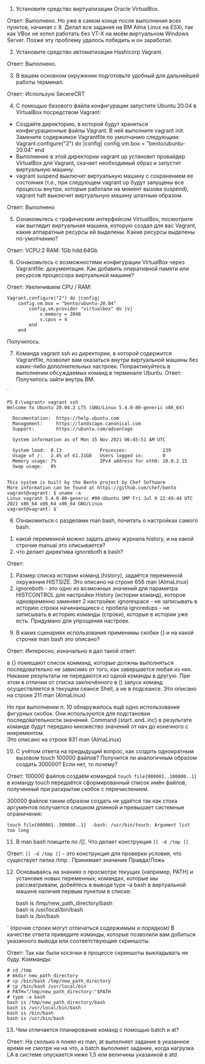 1. Установите средство виртуализации Oracle VirtualBox.

Ответ: Выполнено. 
Но уже в самом конце после выполнения всех пунктов, начиная с 8. Делал все задания на ВМ Alma Linux на ESXi, так как VBox не хотел работать без VT-X на моём виртуальном Windows Server. Позже эту проблему удалось победить и он заработал.

2. Установите средство автоматизации Hashicorp Vagrant.

Ответ: Выполнено.

3. В вашем основном окружении подготовьте удобный для дальнейшей работы терминал.

Ответ: Использую SecereCRT

4. С помощью базового файла конфигурации запустите Ubuntu 20.04 в VirtualBox посредством Vagrant:
- Создайте директорию, в которой будут храниться конфигурационные файлы Vagrant. В ней выполните vagrant init. Замените содержимое Vagrantfile по умолчанию следующим:
 Vagrant.configure("2") do |config|
     config.vm.box = "bento/ubuntu-20.04"
 end
- Выполнение в этой директории vagrant up установит провайдер VirtualBox для Vagrant, скачает необходимый образ и запустит виртуальную машину.
- vagrant suspend выключит виртуальную машину с сохранением ее состояния (т.е., при следующем vagrant up будут запущены все процессы внутри, которые работали на момент вызова suspend), vagrant halt выключит виртуальную машину штатным образом.

Ответ: Выполнено

5. Ознакомьтесь с графическим интерфейсом VirtualBox, посмотрите как выглядит виртуальная машина, которую создал для вас Vagrant, какие аппаратные ресурсы ей выделены. Какие ресурсы выделены по-умолчанию?

Ответ: VCPU:2 RAM: 1Gb hdd:64Gb

6. Ознакомьтесь с возможностями конфигурации VirtualBox через Vagrantfile: документация. Как добавить оперативной памяти или ресурсов процессора виртуальной машине?

Ответ: Увеличиваем CPU / RAM:

    Vagrant.configure("2") do |config|
        config.vm.box = "bento/ubuntu-20.04"
            config.vm.provider "virtualbox" do |v|
                v.memory = 2048
                v.cpus = 4
            end
        end

Получилось.

7. Команда vagrant ssh из директории, в которой содержится Vagrantfile, позволит вам оказаться внутри виртуальной машины без каких-либо дополнительных настроек. Попрактикуйтесь в выполнении обсуждаемых команд в терминале Ubuntu.
Ответ: Получилось зайти внутрь ВМ.

`

    PS E:\vagrant> vagrant ssh
    Welcome to Ubuntu 20.04.2 LTS (GNU/Linux 5.4.0-80-generic x86_64)
    
      Documentation:  https://help.ubuntu.com
      Management:     https://landscape.canonical.com
      Support:        https://ubuntu.com/advantage
    
      System information as of Mon 15 Nov 2021 06:45:51 AM UTC
    
      System load:  0.13              Processes:             139
      Usage of /:   2.4% of 61.31GB   Users logged in:       0
      Memory usage: 7%                IPv4 address for eth0: 10.0.2.15
      Swap usage:   0%
    
    
    This system is built by the Bento project by Chef Software
    More information can be found at https://github.com/chef/bento
    vagrant@vagrant: $ uname -a
    Linux vagrant 5.4.0-80-generic #90-Ubuntu SMP Fri Jul 9 22:49:44 UTC 2021 x86_64 x86_64 x86_64 GNU/Linux
    vagrant@vagrant: $`
    
8. Ознакомиться с разделами man bash, почитать о настройках самого bash:
1) какой переменной можно задать длину журнала history, и на какой строчке manual это описывается?
2) что делает директива ignoreboth в bash?

Ответ:
1) Размер списка истории команд (history), задаётся переменной окружения HISTSIZE. Это описано на строке 656 man (AlmaLinux)
2) ignoreboth - это одно из возможных значений для параметра HISTCONTROL для настройки History (истории команд), которое одновременно заменяет 2 настройки:
 ignorespace - не записывать в историю строки начинающиеся с пробела
 ignoredups - не записывать в историю команды (строки), которые в истории уже есть.
Придумано для упрощения настроек.

9. В каких сценариях использования применимы скобки {} и на какой строчке man bash это описано?

Ответ:  Интересно, изначально я дал такой ответ:

в {} помещают список комманд, которые должны выполняться последовательно не зависимо от того, как завершается любая из них. Никакие результаты не передаются из одной команды в другую. При этом в отличии от списка заключённого в () запуск команд осуществляется в текущем сеансе Shell, а не в подсеансе.
Это описано на строке 211 man (AlmaLinux)

Но при выполнении п. 10 обнаружилось ещё одно использование фигурных скобок. Они используются для подстановки последовательности значений. Command {start..end..inc} в результате команде будут передано множество значений от нач до конечного с инкрементом.  
Это описано на строке 831 man (AlmaLinux)

10. С учётом ответа на предыдущий вопрос, как создать однократным вызовом touch 100000 файлов? Получится ли аналогичным образом создать 300000? Если нет, то почему?

Ответ:
 100000 файлов создаём командой
 `touch file{000001..100000..1}`
 в команду touch передаётся сформированный список имён файлов, полученный при раскрытии скобок с перечислением.
 
300000 файлов таким образом создать не удаётся так как стока аргументов получается слишком длинной и превышает системные ограничения: 

` touch file{000001..300000..1} 
-bash: /usr/bin/touch: Argument list too long `

11. В man bash поищите по /\[\[. Что делает конструкция `[[ -d /tmp ]]`

Ответ: `[[ -d /tmp ]]` - это конструкция для проверки условия, что существует папка /tmp . Принимает значение Правда/Ложь

12. Основываясь на знаниях о просмотре текущих (например, PATH) и установке новых переменных; командах, которые мы рассматривали, добейтесь в выводе type -a bash в виртуальной машине наличия первым пунктом в списке:
`
   

    bash is /tmp/new_path_directory/bash          
    bash is /usr/local/bin/bash                 
    bash is /bin/bash

`
(прочие строки могут отличаться содержимым и порядком) В качестве ответа приведите команды, которые позволили вам добиться указанного вывода или соответствующие скриншоты.

Ответ: 
Так как были косячки в процессе скриншоты выкладывать не буду.
Комманды:

    # cd /tmp
    # mkdir new_path_directory
    # cp /bin/bash /tmp/new_path_directory
    # cp /bin/bash /usr/local/bin
    # PATH="/tmp/new_path_directory:"$PATH
    # type -a bash      
    bash is /tmp/new_path_directory/bash
    bash is /usr/local/bin/bash
    bash is /bin/bash
    bash is /usr/bin/bash

13. Чем отличается планирование команд с помощью batch и at?

Ответ: На сколько я понял из man, at выполняет задание в указанное время не смотря ни на что, а batch выполняет задание, когда нагрузка LA в системе  опускается ниже 1,5 или величины указанной в atd

